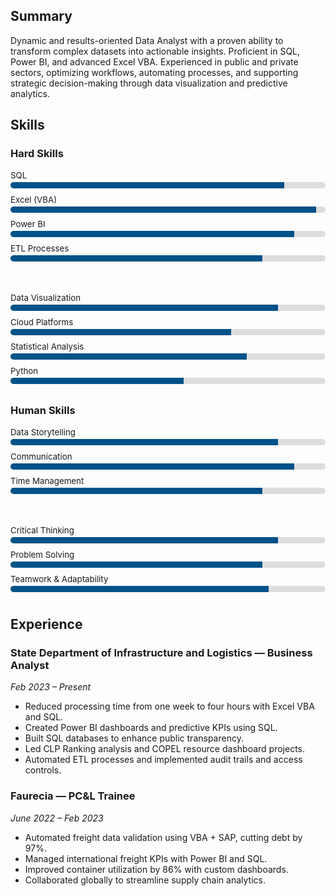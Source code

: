 <section>
  <h2>Summary</h2>
  <p>Dynamic and results-oriented Data Analyst with a proven ability to transform complex datasets into actionable insights. Proficient in SQL, Power BI, and advanced Excel VBA. Experienced in public and private sectors, optimizing workflows, automating processes, and supporting strategic decision-making through data visualization and predictive analytics.</p>
</section>

<section>
  <h2>Skills</h2>

  <h3>Hard Skills</h3>
  <div class="skills-grid">
    <div class="skill-column">
      <div class="skill"><div class="skill-name">SQL</div><div class="bar"><span class="bar-fill p87"></span></div></div>
      <div class="skill"><div class="skill-name">Excel (VBA)</div><div class="bar"><span class="bar-fill p97"></span></div></div>
      <div class="skill"><div class="skill-name">Power BI</div><div class="bar"><span class="bar-fill p90"></span></div></div>
      <div class="skill"><div class="skill-name">ETL Processes</div><div class="bar"><span class="bar-fill p80"></span></div></div>
    </div>
    <div class="skill-column">
      <div class="skill"><div class="skill-name">Data Visualization</div><div class="bar"><span class="bar-fill p85"></span></div></div>
      <div class="skill"><div class="skill-name">Cloud Platforms</div><div class="bar"><span class="bar-fill p70"></span></div></div>
      <div class="skill"><div class="skill-name">Statistical Analysis</div><div class="bar"><span class="bar-fill p75"></span></div></div>
      <div class="skill"><div class="skill-name">Python</div><div class="bar"><span class="bar-fill p55"></span></div></div>
    </div>
  </div>

  <h3>Human Skills</h3>
  <div class="skills-grid">
    <div class="skill-column">
      <div class="skill"><div class="skill-name">Data Storytelling</div><div class="bar"><span class="bar-fill p85"></span></div></div>
      <div class="skill"><div class="skill-name">Communication</div><div class="bar"><span class="bar-fill p90"></span></div></div>
      <div class="skill"><div class="skill-name">Time Management</div><div class="bar"><span class="bar-fill p80"></span></div></div>
    </div>
    <div class="skill-column">
      <div class="skill"><div class="skill-name">Critical Thinking</div><div class="bar"><span class="bar-fill p85"></span></div></div>
      <div class="skill"><div class="skill-name">Problem Solving</div><div class="bar"><span class="bar-fill p80"></span></div></div>
      <div class="skill"><div class="skill-name">Teamwork & Adaptability</div><div class="bar"><span class="bar-fill p82"></span></div></div>
    </div>
  </div>
</section>

<section>
  <h2>Experience</h2>
  <h3>State Department of Infrastructure and Logistics — Business Analyst</h3>
  <p><em>Feb 2023 – Present</em></p>
  <ul>
    <li>Reduced processing time from one week to four hours with Excel VBA and SQL.</li>
    <li>Created Power BI dashboards and predictive KPIs using SQL.</li>
    <li>Built SQL databases to enhance public transparency.</li>
    <li>Led CLP Ranking analysis and COPEL resource dashboard projects.</li>
    <li>Automated ETL processes and implemented audit trails and access controls.</li>
  </ul>

  <h3>Faurecia — PC&L Trainee</h3>
  <p><em>June 2022 – Feb 2023</em></p>
  <ul>
    <li>Automated freight data validation using VBA + SAP, cutting debt by 97%.</li>
    <li>Managed international freight KPIs with Power BI and SQL.</li>
    <li>Improved container utilization by 86% with custom dashboards.</li>
    <li>Collaborated globally to streamline supply chain analytics.</li>
  </ul>
</section>

<style>
.skills-grid {
  display: flex;
  gap: 40px;
  flex-wrap: wrap;
}
.skill-column {
  flex: 1;
  min-width: 300px;
}
.skill {
  margin-bottom: 10px;
}
.skill-name {
  font-size: 0.95em;
  margin-bottom: 3px;
}
.bar {
  background: #ddd;
  border-radius: 5px;
  height: 10px;
  overflow: hidden;
}
.bar-fill {
  height: 100%;
  background: #005288;
  display: block;
}
.p100 { width: 100%; }
.p97  { width: 97%; }
.p90  { width: 90%; }
.p87  { width: 87%; }
.p85  { width: 85%; }
.p82  { width: 82%; }
.p80  { width: 80%; }
.p75  { width: 75%; }
.p70  { width: 70%; }
.p55  { width: 55%; }
</style>
